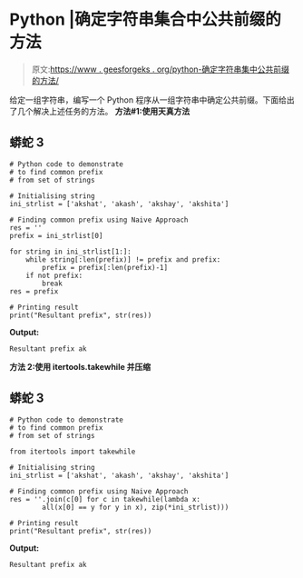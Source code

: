 # Python |确定字符串集合中公共前缀的方法

> 原文:[https://www . geesforgeks . org/python-确定字符串集中公共前缀的方法/](https://www.geeksforgeeks.org/python-ways-to-determine-common-prefix-in-set-of-strings/)

给定一组字符串，编写一个 Python 程序从一组字符串中确定公共前缀。下面给出了几个解决上述任务的方法。
**方法#1:使用天真方法**

## 蟒蛇 3

```
# Python code to demonstrate
# to find common prefix
# from set of strings

# Initialising string
ini_strlist = ['akshat', 'akash', 'akshay', 'akshita']

# Finding common prefix using Naive Approach
res = ''
prefix = ini_strlist[0]

for string in ini_strlist[1:]:
    while string[:len(prefix)] != prefix and prefix:
        prefix = prefix[:len(prefix)-1]
    if not prefix:
        break
res = prefix

# Printing result
print("Resultant prefix", str(res))
```

**Output:** 

```
Resultant prefix ak
```

**方法 2:使用 itertools.takewhile 并压缩**

## 蟒蛇 3

```
# Python code to demonstrate
# to find common prefix
# from set of strings

from itertools import takewhile

# Initialising string
ini_strlist = ['akshat', 'akash', 'akshay', 'akshita']

# Finding common prefix using Naive Approach
res = ''.join(c[0] for c in takewhile(lambda x:
        all(x[0] == y for y in x), zip(*ini_strlist)))

# Printing result
print("Resultant prefix", str(res))
```

**Output:** 

```
Resultant prefix ak
```